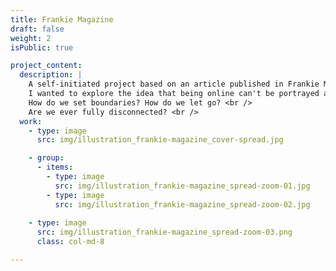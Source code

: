```yaml
---
title: Frankie Magazine
draft: false
weight: 2
isPublic: true

project_content:
  description: |
    A self-initiated project based on an article published in Frankie Magazine, about maintaining a healthy relationship with the Internet.
    I wanted to explore the idea that being online can't be portrayed as all good or all bad, it just is a part of our lives. <br />
    How do we set boundaries? How do we let go? <br />
    Are we ever fully disconnected? <br />
  work:
    - type: image
      src: img/illustration_frankie-magazine_cover-spread.jpg

    - group:
      - items:
        - type: image
          src: img/illustration_frankie-magazine_spread-zoom-01.jpg
        - type: image
          src: img/illustration_frankie-magazine_spread-zoom-02.jpg
    
    - type: image
      src: img/illustration_frankie-magazine_spread-zoom-03.png
      class: col-md-8

---
```

